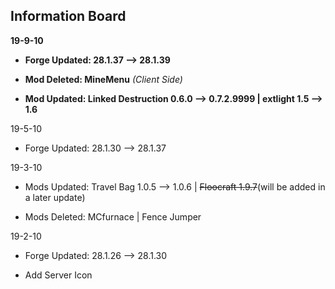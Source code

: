 ## Information Board

**19-9-10**

* **Forge Updated: 28.1.37 --> 28.1.39**

* **Mod Deleted: MineMenu** *(Client Side)*

* **Mod Updated: Linked Destruction 0.6.0 --> 0.7.2.9999 | extlight 1.5 --> 1.6**

19-5-10

* Forge Updated: 28.1.30 --> 28.1.37

19-3-10

* Mods Updated: Travel Bag 1.0.5 --> 1.0.6 | ~~Floocraft 1.9.7~~(will be added in a later update)

* Mods Deleted: MCfurnace | Fence Jumper
  
19-2-10 

* Forge Updated: 28.1.26 --> 28.1.30

* Add Server Icon
